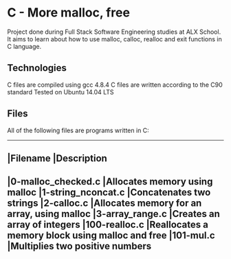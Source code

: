 # C - More malloc, free
Project done during Full Stack Software Engineering studies at ALX School. It aims to learn about how to use malloc, calloc, realloc and exit functions in C language.

## Technologies
C files are compiled using gcc 4.8.4
C files are written according to the C90 standard
Tested on Ubuntu 14.04 LTS

## Files
All of the following files are programs written in C:

---------------------------------------------------------------------------
|Filename		|Description
---------------------------------------------------------------------------
|0-malloc_checked.c	|Allocates memory using malloc
|1-string_nconcat.c	|Concatenates two strings
|2-calloc.c		|Allocates memory for an array, using malloc
|3-array_range.c	|Creates an array of integers
|100-realloc.c		|Reallocates a memory block using malloc and free
|101-mul.c		|Multiplies two positive numbers
---------------------------------------------------------------------------

